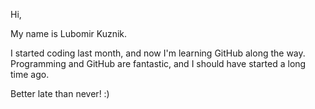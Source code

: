 Hi,

My name is Lubomir Kuznik.

I started coding last month, and now I'm learning GitHub along the way.
Programming and GitHub are fantastic, and I should have started a long time ago.

Better late than never! :)
